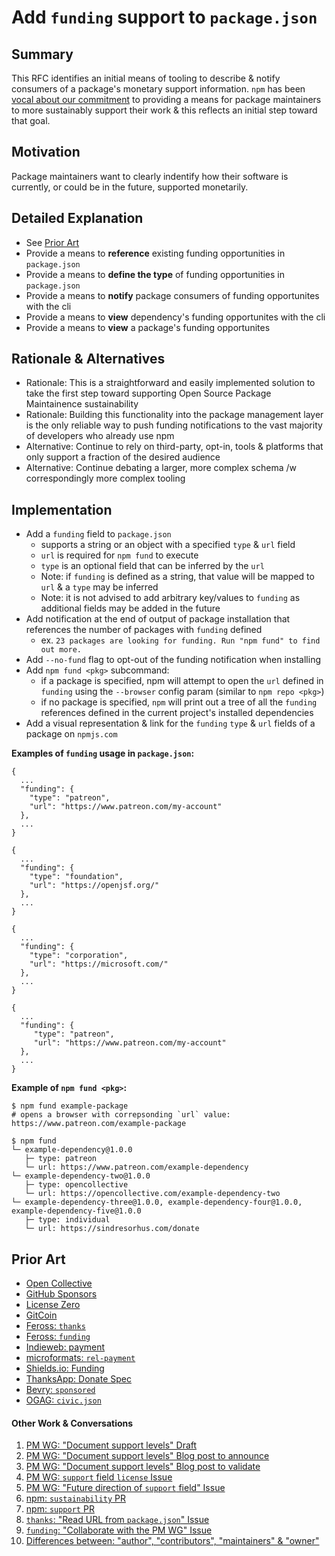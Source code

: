 # Add `funding` support to `package.json`

## Summary

This RFC identifies an initial means of tooling to describe & notify consumers of a package's monetary support information. `npm` has been [vocal about our commitment](https://blog.npmjs.org/post/187382017885/supporting-open-source-maintainers) to providing a means for package maintainers to more sustainably support their work & this reflects an initial step toward that goal. 

## Motivation

Package maintainers want to clearly indentify how their software is currently, or could be in the future, supported monetarily.

## Detailed Explanation

* See [Prior Art](#prior-art)
* Provide a means to **reference** existing funding opportunities in `package.json`
* Provide a means to **define the type** of funding opportunities in `package.json`
* Provide a means to **notify** package consumers of funding opportunites with the cli
* Provide a means to **view** dependency's funding opportunites with the cli
* Provide a means to **view** a package's funding opportunites

##  Rationale & Alternatives
* Rationale: This is a straightforward and easily implemented solution to take the first step toward supporting Open Source Package Maintainence sustainability
* Rationale: Building this functionality into the package management layer is the only reliable way to push funding notifications to the vast majority of developers who already use npm
* Alternative: Continue to rely on third-party, opt-in, tools & platforms that only support a fraction of the desired audience
* Alternative: Continue debating a larger, more complex schema /w correspondingly more complex tooling

## Implementation

* Add a `funding` field to `package.json`
  * supports a string or an object with a specified `type` & `url` field
  * `url` is required for `npm fund` to execute
  * `type` is an optional field that can be inferred by the `url`
  * Note: if `funding` is defined as a string, that value will be mapped to `url` & a `type` may be inferred
  * Note: it is not advised to add arbitrary key/values to `funding` as additional fields may be added in the future 
* Add notification at the end of output of package installation that references the number of packages with `funding` defined 
  * ex. `23 packages are looking for funding. Run "npm fund" to find out more.`
* Add `--no-fund` flag to opt-out of the funding notification when installing
* Add `npm fund <pkg>` subcommand: 
  * if a package is specified, npm will attempt to open the `url` defined in `funding` using the `--browser` config param (similar to `npm repo <pkg>`)
  * if no package is specified, `npm` will print out a tree of all the `funding` references defined in the current project's installed dependencies
* Add a visual representation & link for the `funding` `type` & `url` fields of a package on `npmjs.com`

**Examples of `funding` usage in `package.json`:**
```
{
  ...
  "funding": {
    "type": "patreon",
    "url": "https://www.patreon.com/my-account"
  },
  ...
}
```
```
{
  ...
  "funding": {
    "type": "foundation",
    "url": "https://openjsf.org/"
  },
  ...
}
```
```
{
  ...
  "funding": {
    "type": "corporation",
    "url": "https://microsoft.com/"
  },
  ...
}
```
```
{
  ...
  "funding": {
     "type": "patreon",
     "url": "https://www.patreon.com/my-account"
  },
  ...
}
```

**Example of `npm fund <pkg>`:**
```
$ npm fund example-package 
# opens a browser with correpsonding `url` value: https://www.patreon.com/example-package 
```
```
$ npm fund 
└─ example-dependency@1.0.0
   ├─ type: patreon 
   └─ url: https://www.patreon.com/example-dependency
└─ example-dependency-two@1.0.0
   ├─ type: opencollective
   └─ url: https://opencollective.com/example-dependency-two
└─ example-dependency-three@1.0.0, example-dependency-four@1.0.0, example-dependency-five@1.0.0
   ├─ type: individual
   └─ url: https://sindresorhus.com/donate
```

## Prior Art

* [Open Collective](https://github.com/opencollective/opencollective)
* [GitHub Sponsors](https://github.com/sponsors)
* [License Zero](https://licensezero.com/)
* [GitCoin](https://gitcoin.co/products)
* [Feross: `thanks`](https://github.com/feross/thanks)
* [Feross: `funding`](https://github.com/feross/funding)
* [Indieweb: payment](https://indieweb.org/payment)
* [microformats: `rel-payment`](http://microformats.org/wiki/rel-payment)
* [Shields.io: Funding](https://shields.io/category/funding)
* [ThanksApp: Donate Spec](https://github.com/ThanksApp/donate-spec)
* [Bevry: `sponsored`](https://github.com/bevry-archive/sponsored)
* [OGAG: `civic.json`](http://open.dc.gov/civic.json/)

#### Other Work & Conversations

1. <i id="r1"></i>[PM WG: "Document support levels" Draft](https://github.com/nodejs/package-maintenance/blob/master/docs/drafts/PACKAGE-SUPPORT.md)
2. <i id="r2"></i>[PM WG: "Document support levels" Blog post to announce](https://github.com/nodejs/package-maintenance/issues/228)
3. <i id="r3"></i>[PM WG: "Document support levels" Blog post to validate](https://github.com/nodejs/package-maintenance/issues/244)
4. <i id="r4"></i>[PM WG: `support` field `license` Issue](https://github.com/nodejs/package-maintenance/issues/218)
5. <i id="r5"></i>[PM WG: "Future direction of `support` field" Issue](https://github.com/nodejs/package-maintenance/issues/241)
6. <i id="r6"></i>[npm: `sustainability` PR](https://github.com/npm/cli/pull/187)
7. <i id="r7"></i>[npm: `support` PR](https://github.com/npm/cli/pull/246)
8. <i id="r8"></i>[`thanks`: "Read URL from `package.json`" Issue](https://github.com/feross/thanks/issues/2)
9. <i id="r9"></i>[`funding`: "Collaborate with the PM WG" Issue](https://github.com/feross/funding/issues/15)
10. <i id="r10"></i>[Differences between: "author", "contributors", "maintainers" & "owner"](https://github.com/npm/www/issues/133#issuecomment-284906561)
